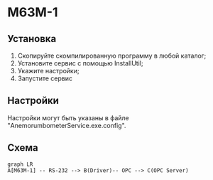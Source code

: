 # M63M-1




## Установка

1. Скопируйте скомпилированную программу в любой каталог;
2. Установите сервис с помощью InstallUtil;
3. Укажите настройки;
4. Запустите сервис

## Настройки

Настройки могут быть указаны в файле "AnemorumbometerService.exe.config".

## Схема
```mermaid
graph LR
A[M63M-1] -- RS-232 --> B(Driver)-- OPC --> C(OPC Server)

```

